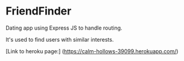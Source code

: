 # FriendFinder
Dating app using Express JS to handle routing.

It's used to find users with similar interests.

[Link to heroku page:] (https://calm-hollows-39099.herokuapp.com/)
